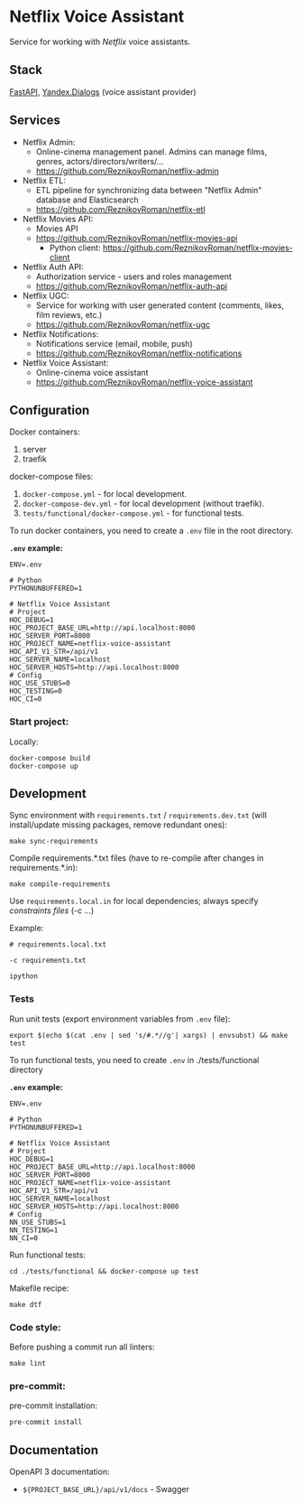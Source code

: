 # Netflix Voice Assistant
Service for working with  _Netflix_ voice assistants.

## Stack
[FastAPI](https://fastapi.tiangolo.com/), [Yandex.Dialogs](https://yandex.ru/dev/dialogs/alice/doc/about.html)
(voice assistant provider)

## Services
- Netflix Admin:
  - Online-cinema management panel. Admins can manage films, genres, actors/directors/writers/...
  - https://github.com/ReznikovRoman/netflix-admin
- Netflix ETL:
  - ETL pipeline for synchronizing data between "Netflix Admin" database and Elasticsearch
  - https://github.com/ReznikovRoman/netflix-etl
- Netflix Movies API:
  - Movies API
  - https://github.com/ReznikovRoman/netflix-movies-api
    - Python client: https://github.com/ReznikovRoman/netflix-movies-client
- Netflix Auth API:
  - Authorization service - users and roles management
  - https://github.com/ReznikovRoman/netflix-auth-api
- Netflix UGC:
  - Service for working with user generated content (comments, likes, film reviews, etc.)
  - https://github.com/ReznikovRoman/netflix-ugc
- Netflix Notifications:
  - Notifications service (email, mobile, push)
  - https://github.com/ReznikovRoman/netflix-notifications
- Netflix Voice Assistant:
  - Online-cinema voice assistant
  - https://github.com/ReznikovRoman/netflix-voice-assistant

## Configuration
Docker containers:
 1. server
 2. traefik

docker-compose files:
 1. `docker-compose.yml` - for local development.
 2. `docker-compose-dev.yml` - for local development (without traefik).
 3. `tests/functional/docker-compose.yml` - for functional tests.

To run docker containers, you need to create a `.env` file in the root directory.

**`.env` example:**
```dotenv
ENV=.env

# Python
PYTHONUNBUFFERED=1

# Netflix Voice Assistant
# Project
HOC_DEBUG=1
HOC_PROJECT_BASE_URL=http://api.localhost:8000
HOC_SERVER_PORT=8000
HOC_PROJECT_NAME=netflix-voice-assistant
HOC_API_V1_STR=/api/v1
HOC_SERVER_NAME=localhost
HOC_SERVER_HOSTS=http://api.localhost:8000
# Config
HOC_USE_STUBS=0
HOC_TESTING=0
HOC_CI=0
```

### Start project:

Locally:
```shell
docker-compose build
docker-compose up
```

## Development
Sync environment with `requirements.txt` / `requirements.dev.txt` (will install/update missing packages, remove redundant ones):
```shell
make sync-requirements
```

Compile requirements.\*.txt files (have to re-compile after changes in requirements.\*.in):
```shell
make compile-requirements
```

Use `requirements.local.in` for local dependencies; always specify _constraints files_ (-c ...)

Example:
```shell
# requirements.local.txt

-c requirements.txt

ipython
```

### Tests
Run unit tests (export environment variables from `.env` file):
```shell
export $(echo $(cat .env | sed 's/#.*//g'| xargs) | envsubst) && make test
```

To run functional tests, you need to create `.env` in ./tests/functional directory

**`.env` example:**
```dotenv
ENV=.env

# Python
PYTHONUNBUFFERED=1

# Netflix Voice Assistant
# Project
HOC_DEBUG=1
HOC_PROJECT_BASE_URL=http://api.localhost:8000
HOC_SERVER_PORT=8000
HOC_PROJECT_NAME=netflix-voice-assistant
HOC_API_V1_STR=/api/v1
HOC_SERVER_NAME=localhost
HOC_SERVER_HOSTS=http://api.localhost:8000
# Config
NN_USE_STUBS=1
NN_TESTING=1
NN_CI=0
```

Run functional tests:
```shell
cd ./tests/functional && docker-compose up test
```

Makefile recipe:
```shell
make dtf
```

### Code style:
Before pushing a commit run all linters:

```shell
make lint
```

### pre-commit:
pre-commit installation:
```shell
pre-commit install
```

## Documentation
OpenAPI 3 documentation:
- `${PROJECT_BASE_URL}/api/v1/docs` - Swagger
